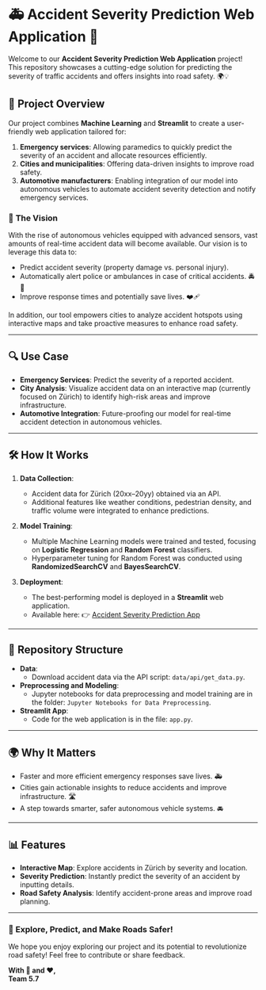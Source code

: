 # 🚑 Accident Severity Prediction Web Application 🚗

Welcome to our **Accident Severity Prediction Web Application** project! This repository showcases a cutting-edge solution for predicting the severity of traffic accidents and offers insights into road safety. 🌍💡

## 🚀 **Project Overview**
Our project combines **Machine Learning** and **Streamlit** to create a user-friendly web application tailored for:
1. **Emergency services**: Allowing paramedics to quickly predict the severity of an accident and allocate resources efficiently.
2. **Cities and municipalities**: Offering data-driven insights to improve road safety.
3. **Automotive manufacturers**: Enabling integration of our model into autonomous vehicles to automate accident severity detection and notify emergency services.

### 🌟 **The Vision**
With the rise of autonomous vehicles equipped with advanced sensors, vast amounts of real-time accident data will become available. Our vision is to leverage this data to:
- Predict accident severity (property damage vs. personal injury).
- Automatically alert police or ambulances in case of critical accidents. 🚔🚨
- Improve response times and potentially save lives. ❤️‍🩹

In addition, our tool empowers cities to analyze accident hotspots using interactive maps and take proactive measures to enhance road safety.

---

## 🔍 **Use Case**
- **Emergency Services**: Predict the severity of a reported accident.
- **City Analysis**: Visualize accident data on an interactive map (currently focused on Zürich) to identify high-risk areas and improve infrastructure.
- **Automotive Integration**: Future-proofing our model for real-time accident detection in autonomous vehicles.

---

## 🛠️ **How It Works**
1. **Data Collection**:
   - Accident data for Zürich (20xx–20yy) obtained via an API.
   - Additional features like weather conditions, pedestrian density, and traffic volume were integrated to enhance predictions.

2. **Model Training**:
   - Multiple Machine Learning models were trained and tested, focusing on **Logistic Regression** and **Random Forest** classifiers.
   - Hyperparameter tuning for Random Forest was conducted using **RandomizedSearchCV** and **BayesSearchCV**.

3. **Deployment**:
   - The best-performing model is deployed in a **Streamlit** web application.
   - Available here: 👉 [Accident Severity Prediction App](https://fcs-group-project-5-7.streamlit.app)

---

## 📂 **Repository Structure**
- **Data**:
  - Download accident data via the API script: `data/api/get_data.py`.
- **Preprocessing and Modeling**:
  - Jupyter notebooks for data preprocessing and model training are in the folder: `Jupyter Notebooks for Data Preprocessing`.
- **Streamlit App**:
  - Code for the web application is in the file: `app.py`.

---

## 🌍 **Why It Matters**
- Faster and more efficient emergency responses save lives. 🚑
- Cities gain actionable insights to reduce accidents and improve infrastructure. 🛣️
- A step towards smarter, safer autonomous vehicle systems. 🚘

---

## 📊 **Features**
- **Interactive Map**: Explore accidents in Zürich by severity and location.
- **Severity Prediction**: Instantly predict the severity of an accident by inputting details.
- **Road Safety Analysis**: Identify accident-prone areas and improve road planning.

---

### 🎉 Explore, Predict, and Make Roads Safer!
We hope you enjoy exploring our project and its potential to revolutionize road safety! Feel free to contribute or share feedback.

**With 🚦 and ❤️,**  
**Team 5.7**
